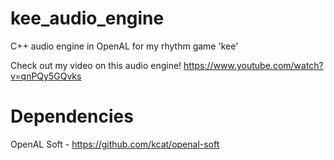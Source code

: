 # kee_audio_engine
C++ audio engine in OpenAL for my rhythm game 'kee'

Check out my video on this audio engine! https://www.youtube.com/watch?v=qnPQy5GQvks 

# Dependencies
OpenAL Soft - https://github.com/kcat/openal-soft
